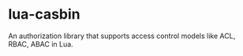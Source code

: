 # lua-casbin
An authorization library that supports access control models like ACL, RBAC, ABAC in Lua.
